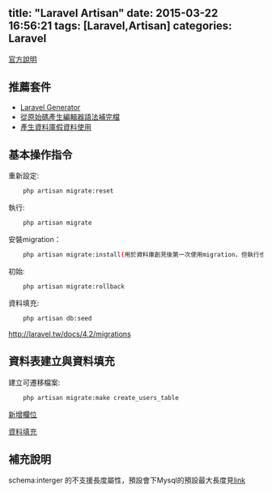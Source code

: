 title: "Laravel Artisan"
date: 2015-03-22 16:56:21
tags: [Laravel,Artisan]
categories: Laravel
---

[官方說明](http://laravel.tw/docs/4.2/artisan)

<!-- more -->

## 推薦套件
* [Laravel Generator](https://github.com/JeffreyWay/Laravel-4-Generators)
* [從原始碼產生編輯器語法補完檔](https://github.com/barryvdh/laravel-ide-helper)
* [產生資料庫假資料使用](https://github.com/fzaninotto/Faker)

## 基本操作指令
重新設定:
``` bash
    php artisan migrate:reset
```
執行:
``` bash
    php artisan migrate
```
安裝migration：
``` bash
    php artisan migrate:install(用於資料庫創見後第一次使用migration，但執行也會自動建立，因此可不用)
```
初始:
``` bash
    php artisan migrate:rollback
```
資料填充:
``` bash
    php artisan db:seed
```

http://laravel.tw/docs/4.2/migrations

## 資料表建立與資料填充
建立可遷移檔案:
``` bash
    php artisan migrate:make create_users_table
```

[新增欄位](http://laravel.tw/docs/4.2/schema#adding-columns)

[資料填充](http://laravel.tw/docs/4.2/migrations#database-seeding)

## 補充說明
schema:interger 的不支援長度屬性，預設會下Mysql的預設最大長度見[link](http://dev.mysql.com/doc/refman/5.1/en/integer-types.html)